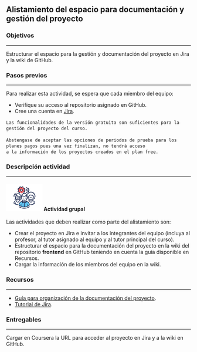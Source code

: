 ## Alistamiento del espacio para documentación y gestión del proyecto

### Objetivos
---

Estructurar el espacio para la gestión y documentación del proyecto en Jira y la wiki de GitHub.


### Pasos previos

---
Para realizar esta actividad, se espera que cada miembro del equipo:

* Verifique su acceso al repositorio asignado en GitHub.
* Cree una cuenta en [Jira](https://id.atlassian.com/signup).

~~~
Las funcionalidades de la versión gratuita son suficientes para la gestión del proyecto del curso.

Abstengase de aceptar las opciones de periodos de prueba para los planes pagos pues una vez finalizan, no tendrá acceso
a la información de los proyectos creados en el plan free. 
~~~


### Descripción actividad
---

#### ![](./../../../assets/images/grupo.png) Actividad grupal

Las actividades que deben realizar como parte del alistamiento son:

* Crear el proyecto en Jira e invitar a los integrantes del equipo (incluya al profesor, al tutor asignado al equipo y al tutor principal del curso).
* Estructurar el espacio para la documentación del proyecto en la wiki del repositorio **frontend** en GitHub teniendo en cuenta la guía disponible en Recursos.
* Cargar la información de los miembros del equipo en la wiki. 

### Recursos 

---
* [Guía para organización de la documentación del proyecto](../semana2/s2_organizacion_de_la_documentacion).
* [Tutorial de Jira](http://misovirtual.virtual.uniandes.edu.co/codelabs/tutorial-jira/index.html#0).

### Entregables

---
Cargar en Coursera la URL para acceder al proyecto en Jira y a la wiki en GitHub.



